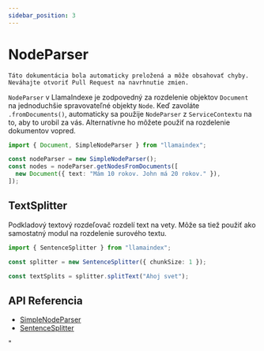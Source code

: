 ```yaml
---
sidebar_position: 3
---
```


# NodeParser

`Táto dokumentácia bola automaticky preložená a môže obsahovať chyby. Neváhajte otvoriť Pull Request na navrhnutie zmien.`

`NodeParser` v LlamaIndexe je zodpovedný za rozdelenie objektov `Document` na jednoduchšie spravovateľné objekty `Node`. Keď zavoláte `.fromDocuments()`, automaticky sa použije `NodeParser` z `ServiceContextu` na to, aby to urobil za vás. Alternatívne ho môžete použiť na rozdelenie dokumentov vopred.

```typescript
import { Document, SimpleNodeParser } from "llamaindex";

const nodeParser = new SimpleNodeParser();
const nodes = nodeParser.getNodesFromDocuments([
  new Document({ text: "Mám 10 rokov. John má 20 rokov." }),
]);
```

## TextSplitter

Podkladový textový rozdeľovač rozdelí text na vety. Môže sa tiež použiť ako samostatný modul na rozdelenie surového textu.

```typescript
import { SentenceSplitter } from "llamaindex";

const splitter = new SentenceSplitter({ chunkSize: 1 });

const textSplits = splitter.splitText("Ahoj svet");
```

## API Referencia

- [SimpleNodeParser](../../api/classes/SimpleNodeParser.md)
- [SentenceSplitter](../../api/classes/SentenceSplitter.md)

"
